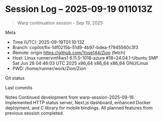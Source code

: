 # Session Log – 2025-09-19 011013Z

> Warp continuation session - Sep 19, 2025

Meta
- Time (UTC): 2025-09-19T01:10:13Z
- Branch: copilot/fix-1df0215b-51d9-4b97-bdea-f7945560c3f3
- Remote: origin	https://github.com/Yose144/Zion (fetch)
- Host: Linux runnervmf4ws1 6.11.0-1018-azure #18~24.04.1-Ubuntu SMP Sat Jun 28 04:46:03 UTC 2025 x86_64 x86_64 x86_64 GNU/Linux
- PWD: /home/runner/work/Zion/Zion

Git status


Last commits


Notes
Continued development from warp-session-2025-09-16. Implemented HTTP status server, Next.js dashboard, enhanced Docker deployment, and C library for mobile bindings. All planned features from previous session completed.

